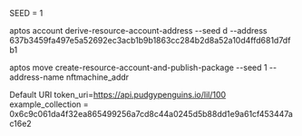 SEED = 1


aptos account derive-resource-account-address --seed d --address 637b3459fa497e5a52692ec3acb1b9b1863cc284b2d8a52a10d4ffd681d7dfb1

aptos move create-resource-account-and-publish-package --seed 1 --address-name nftmachine_addr


Default URI
token_uri=https://api.pudgypenguins.io/lil/100
example_collection = 0x6c9c061da4f32ea865499256a7cd8c44a0245d5b88dd1e9a61cf453447ac16e2